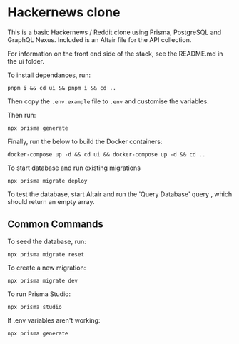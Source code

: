 # Hackernews clone

This is a basic Hackernews / Reddit clone using Prisma, PostgreSQL and GraphQL Nexus. Included is an Altair file for the API collection.

For information on the front end side of the stack, see the README.md in the ui folder.

To install dependances, run:

```
pnpm i && cd ui && pnpm i && cd ..
```

Then copy the `.env.example` file to `.env` and customise the variables.

Then run:

```
npx prisma generate
```

Finally, run the below to build the Docker containers:

```
docker-compose up -d && cd ui && docker-compose up -d && cd ..
```

To start database and run existing migrations

```
npx prisma migrate deploy
```

To test the database, start Altair and run the 'Query Database' query
, which should return an empty array.


## Common Commands

To seed the database, run:

```
npx prisma migrate reset
```

To create a new migration:

```
npx prisma migrate dev
```

To run Prisma Studio: 

```
npx prisma studio
```

If .env variables aren't working:

```
npx prisma generate
```